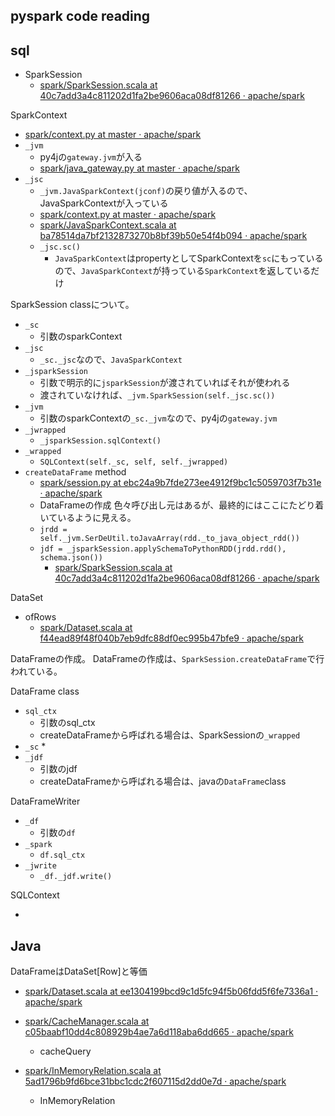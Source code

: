 ## pyspark code reading

## sql
* SparkSession
    * [spark/SparkSession.scala at 40c7add3a4c811202d1fa2be9606aca08df81266 · apache/spark](https://github.com/apache/spark/blob/40c7add3a4c811202d1fa2be9606aca08df81266/sql/core/src/main/scala/org/apache/spark/sql/SparkSession.scala)


SparkContext

* [spark/context.py at master · apache/spark](https://github.com/apache/spark/blob/master/python/pyspark/context.py)
* `_jvm`
    * py4jの`gateway.jvm`が入る
    * [spark/java_gateway.py at master · apache/spark](https://github.com/apache/spark/blob/master/python/pyspark/java_gateway.py)
* `_jsc`
    * `_jvm.JavaSparkContext(jconf)`の戻り値が入るので、JavaSparkContextが入っている
    * [spark/context.py at master · apache/spark](https://github.com/apache/spark/blob/master/python/pyspark/context.py#L270)
    * [spark/JavaSparkContext.scala at ba78514da7bf2132873270b8bf39b50e54f4b094 · apache/spark](https://github.com/apache/spark/blob/ba78514da7bf2132873270b8bf39b50e54f4b094/core/src/main/scala/org/apache/spark/api/java/JavaSparkContext.scala)
    * `_jsc.sc()`
        * `JavaSparkContext`はpropertyとしてSparkContextを`sc`にもっているので、`JavaSparkContext`が持っている`SparkContext`を返しているだけ


SparkSession classについて。


* `_sc`
    * 引数のsparkContext
* `_jsc`
    * `_sc._jsc`なので、`JavaSparkContext`
* `_jsparkSession`
    * 引数で明示的に`jsparkSession`が渡されていればそれが使われる
    * 渡されていなければ、`_jvm.SparkSession(self._jsc.sc())`
* `_jvm`
    * 引数のsparkContextの`_sc._jvm`なので、py4jの`gateway.jvm`
* `_jwrapped`
    * `_jsparkSession.sqlContext()`
* `_wrapped`
    * `SQLContext(self._sc, self, self._jwrapped)`
* `createDataFrame` method
    * [spark/session.py at ebc24a9b7fde273ee4912f9bc1c5059703f7b31e · apache/spark](https://github.com/apache/spark/blob/ebc24a9b7fde273ee4912f9bc1c5059703f7b31e/python/pyspark/sql/session.py#L419)
    * DataFrameの作成
    色々呼び出し元はあるが、最終的にはここにたどり着いているように見える。
    * `jrdd = self._jvm.SerDeUtil.toJavaArray(rdd._to_java_object_rdd())`
    * `jdf = _jsparkSession.applySchemaToPythonRDD(jrdd.rdd(), schema.json())`
        * [spark/SparkSession.scala at 40c7add3a4c811202d1fa2be9606aca08df81266 · apache/spark](https://github.com/apache/spark/blob/40c7add3a4c811202d1fa2be9606aca08df81266/sql/core/src/main/scala/org/apache/spark/sql/SparkSession.scala#L728)


DataSet

* ofRows
    * [spark/Dataset.scala at f44ead89f48f040b7eb9dfc88df0ec995b47bfe9 · apache/spark](https://github.com/apache/spark/blob/f44ead89f48f040b7eb9dfc88df0ec995b47bfe9/sql/core/src/main/scala/org/apache/spark/sql/Dataset.scala#L67)

DataFrameの作成。
DataFrameの作成は、`SparkSession.createDataFrame`で行われている。



DataFrame class

* `sql_ctx`
    * 引数のsql_ctx
    * createDataFrameから呼ばれる場合は、SparkSessionの`_wrapped`
* `_sc`
    * 
* `_jdf`
    * 引数のjdf
    * createDataFrameから呼ばれる場合は、javaの`DataFrame`class


DataFrameWriter

* `_df`
    * 引数の`df`
* `_spark`
    * `df.sql_ctx`
* `_jwrite`
    * `_df._jdf.write()`


SQLContext

* 

## Java
DataFrameはDataSet[Row]と等価

* [spark/Dataset.scala at ee1304199bcd9c1d5fc94f5b06fdd5f6fe7336a1 · apache/spark](https://github.com/apache/spark/blob/ee1304199bcd9c1d5fc94f5b06fdd5f6fe7336a1/sql/core/src/main/scala/org/apache/spark/sql/Dataset.scala)

* [spark/CacheManager.scala at c05baabf10dd4c808929b4ae7a6d118aba6dd665 · apache/spark](https://github.com/apache/spark/blob/c05baabf10dd4c808929b4ae7a6d118aba6dd665/sql/core/src/main/scala/org/apache/spark/sql/execution/CacheManager.scala)
    * cacheQuery
* [spark/InMemoryRelation.scala at 5ad1796b9fd6bce31bbc1cdc2f607115d2dd0e7d · apache/spark](https://github.com/apache/spark/blob/5ad1796b9fd6bce31bbc1cdc2f607115d2dd0e7d/sql/core/src/main/scala/org/apache/spark/sql/execution/columnar/InMemoryRelation.scala)
    * InMemoryRelation

